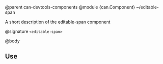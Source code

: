 @parent can-devtools-components
@module {can.Component} ~/editable-span <editable-span>

A short description of the editable-span component

@signature `<editable-span>`

@body

## Use

